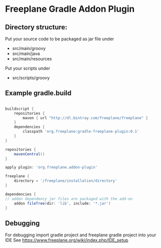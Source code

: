 # Freeplane Gradle Addon Plugin

## Directory structure:

Put your source code to be packaged as jar file under

* src/main/groovy
* src/main/java
* src/main/resources

Put your scripts under
* src/scripts/groovy

## Example gradle.build

```gradle

buildscript {
    repositories {
        maven { url "http://dl.bintray.com/freeplane/freeplane" }
    }
    dependencies {
        classpath 'org.freeplane:gradle-freeplane-plugin:0.1'
    }
}

repositories {
    mavenCentral()
}

apply plugin: 'org.freeplane.addon-plugin'

freeplane {
    directory = '/freeplane/installation/directory'
}

dependencies {
// addon dependency jar files are packaged with the add-on
    addon fileTree(dir: 'lib', include: '*.jar')
}

```

## Debugging

For debugging import gradle project and freeplane gradle project into your IDE
See https://www.freeplane.org/wiki/index.php/IDE_setup
